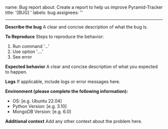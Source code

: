name: Bug report
about: Create a report to help us improve Pyramid-Tracker
title: '[BUG] '
labels: bug
assignees: ''

---

**Describe the bug**
A clear and concise description of what the bug is.

**To Reproduce**
Steps to reproduce the behavior:
1. Run command '...'
2. Use option '....'
3. See error

**Expected behavior**
A clear and concise description of what you expected to happen.

**Logs**
If applicable, include logs or error messages here.

**Environment (please complete the following information):**
 - OS: [e.g. Ubuntu 22.04]
 - Python Version: [e.g. 3.10]
 - MongoDB Version: [e.g. 6.0]

**Additional context**
Add any other context about the problem here.